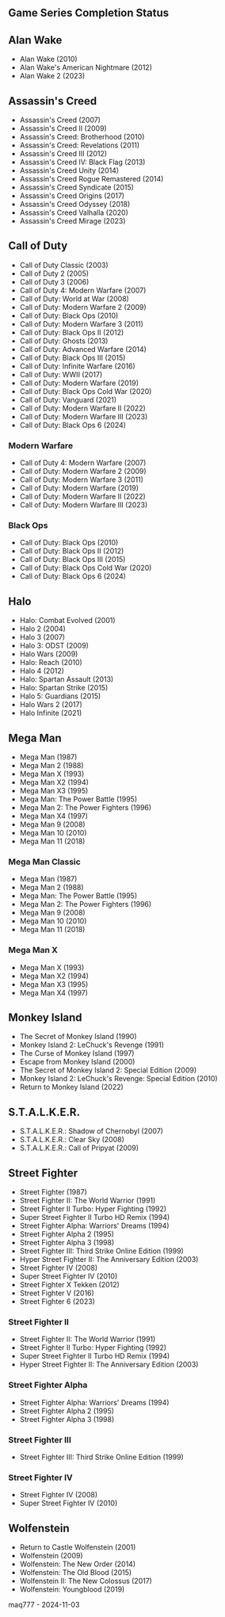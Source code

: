 ## Game Series Completion Status

## Alan Wake

- Alan Wake (2010)
- Alan Wake's American Nightmare (2012)
- Alan Wake 2 (2023)

## Assassin's Creed

- Assassin's Creed (2007)
- Assassin's Creed II (2009)
- Assassin's Creed: Brotherhood (2010)
- Assassin's Creed: Revelations (2011)
- Assassin's Creed III (2012)
- Assassin's Creed IV: Black Flag (2013)
- Assassin's Creed Unity (2014)
- Assassin's Creed Rogue Remastered (2014)
- Assassin's Creed Syndicate (2015)
- Assassin's Creed Origins (2017)
- Assassin's Creed Odyssey (2018)
- Assassin's Creed Valhalla (2020)
- Assassin's Creed Mirage (2023)

## Call of Duty

- Call of Duty Classic (2003)
- Call of Duty 2 (2005)
- Call of Duty 3 (2006)
- Call of Duty 4: Modern Warfare (2007)
- Call of Duty: World at War (2008)
- Call of Duty: Modern Warfare 2 (2009)
- Call of Duty: Black Ops (2010)
- Call of Duty: Modern Warfare 3 (2011)
- Call of Duty: Black Ops II (2012)
- Call of Duty: Ghosts (2013)
- Call of Duty: Advanced Warfare (2014)
- Call of Duty: Black Ops III (2015)
- Call of Duty: Infinite Warfare (2016)
- Call of Duty: WWII (2017)
- Call of Duty: Modern Warfare (2019)
- Call of Duty: Black Ops Cold War (2020)
- Call of Duty: Vanguard (2021)
- Call of Duty: Modern Warfare II (2022)
- Call of Duty: Modern Warfare III (2023)
- Call of Duty: Black Ops 6 (2024)

### Modern Warfare

- Call of Duty 4: Modern Warfare (2007)
- Call of Duty: Modern Warfare 2 (2009)
- Call of Duty: Modern Warfare 3 (2011)
- Call of Duty: Modern Warfare (2019)
- Call of Duty: Modern Warfare II (2022)
- Call of Duty: Modern Warfare III (2023)

### Black Ops

- Call of Duty: Black Ops (2010)
- Call of Duty: Black Ops II (2012)
- Call of Duty: Black Ops III (2015)
- Call of Duty: Black Ops Cold War (2020)
- Call of Duty: Black Ops 6 (2024)

## Halo

- Halo: Combat Evolved (2001)
- Halo 2 (2004)
- Halo 3 (2007)
- Halo 3: ODST (2009)
- Halo Wars (2009)
- Halo: Reach (2010)
- Halo 4 (2012)
- Halo: Spartan Assault (2013)
- Halo: Spartan Strike (2015)
- Halo 5: Guardians (2015)
- Halo Wars 2 (2017)
- Halo Infinite (2021)

## Mega Man

- Mega Man (1987)
- Mega Man 2 (1988)
- Mega Man X (1993)
- Mega Man X2 (1994)
- Mega Man X3 (1995)
- Mega Man: The Power Battle (1995)
- Mega Man 2: The Power Fighters (1996)
- Mega Man X4 (1997)
- Mega Man 9 (2008)
- Mega Man 10 (2010)
- Mega Man 11 (2018)

### Mega Man Classic

- Mega Man (1987)
- Mega Man 2 (1988)
- Mega Man: The Power Battle (1995)
- Mega Man 2: The Power Fighters (1996)
- Mega Man 9 (2008)
- Mega Man 10 (2010)
- Mega Man 11 (2018)

### Mega Man X

- Mega Man X (1993)
- Mega Man X2 (1994)
- Mega Man X3 (1995)
- Mega Man X4 (1997)

## Monkey Island

- The Secret of Monkey Island (1990)
- Monkey Island 2: LeChuck's Revenge (1991)
- The Curse of Monkey Island (1997)
- Escape from Monkey Island (2000)
- The Secret of Monkey Island 2: Special Edition (2009)
- Monkey Island 2: LeChuck's Revenge: Special Edition (2010)
- Return to Monkey Island (2022)

## S.T.A.L.K.E.R.

- S.T.A.L.K.E.R.: Shadow of Chernobyl (2007)
- S.T.A.L.K.E.R.: Clear Sky (2008)
- S.T.A.L.K.E.R.: Call of Pripyat (2009)

## Street Fighter

- Street Fighter (1987)
- Street Fighter II: The World Warrior (1991)
- Street Fighter II Turbo: Hyper Fighting (1992)
- Super Street Fighter II Turbo HD Remix (1994)
- Street Fighter Alpha: Warriors' Dreams (1994)
- Street Fighter Alpha 2 (1995)
- Street Fighter Alpha 3 (1998)
- Street Fighter III: Third Strike Online Edition (1999)
- Hyper Street Fighter II: The Anniversary Edition (2003)
- Street Fighter IV (2008)
- Super Street Fighter IV (2010)
- Street Fighter X Tekken (2012)
- Street Fighter V (2016)
- Street Fighter 6 (2023)

### Street Fighter II

- Street Fighter II: The World Warrior (1991)
- Street Fighter II Turbo: Hyper Fighting (1992)
- Super Street Fighter II Turbo HD Remix (1994)
- Hyper Street Fighter II: The Anniversary Edition (2003)

### Street Fighter Alpha

- Street Fighter Alpha: Warriors' Dreams (1994)
- Street Fighter Alpha 2 (1995)
- Street Fighter Alpha 3 (1998)

### Street Fighter III

- Street Fighter III: Third Strike Online Edition (1999)

### Street Fighter IV

- Street Fighter IV (2008)
- Super Street Fighter IV (2010)

## Wolfenstein

- Return to Castle Wolfenstein (2001)
- Wolfenstein (2009)
- Wolfenstein: The New Order (2014)
- Wolfenstein: The Old Blood (2015)
- Wolfenstein II: The New Colossus (2017)
- Wolfenstein: Youngblood (2019)

maq777 - 2024-11-03